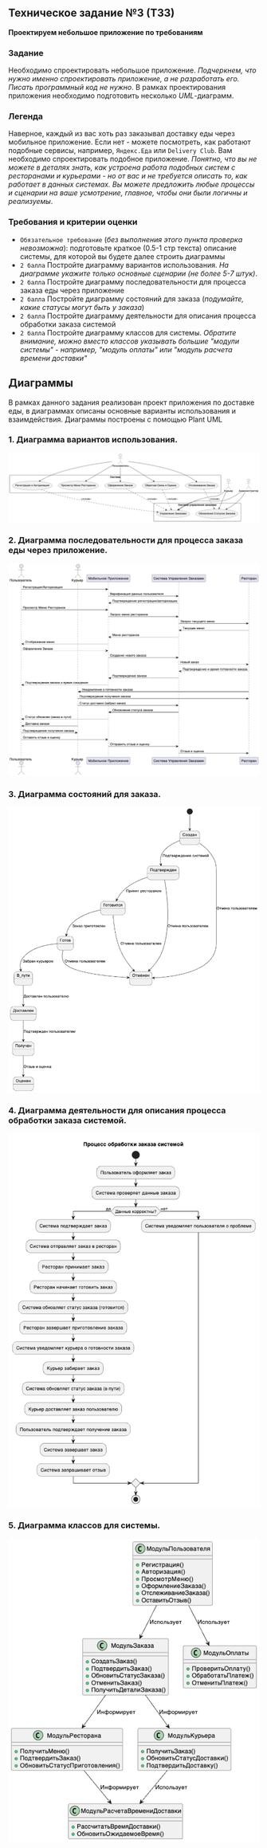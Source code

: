 ## Техническое задание №3 (ТЗ3)

**Проектируем небольшое приложение по требованиям**

### Задание 

Необходимо спроектировать небольшое приложение. *Подчеркнем, что нужно именно спроектировать приложение, а не разработать его. Писать программный код не нужно*.
В рамках проектирования приложения необходимо подготовить несколько *UML*-диаграмм.

### Легенда

Нaверное, каждый из вас хоть раз заказывал доставку еды через мобильное приложение. 
Если нет - можете посмотреть, как работают подобные сервисы, например, `Яндекс.Еда` или `Delivery Club`. 
Вам необходимо спроектировать подобное приложение. 
*Понятно, что вы не можете в деталях знать, как устроена работа подобных систем с ресторанами и курьерами - но от вас и не требуется описать то, как работает в данных системах.*
*Вы можете предложить любые процессы и сценарии на ваше усмотрение, главное, чтобы они были логичны и реализуемы*.

### Требования и критерии оценки

- `Обязательное требование` (*без выполнения этого пункта проверка невозможна*): подготовьте краткое (0.5-1 стр текста) описание системы, для которой вы будете далее строить диаграммы
- `2 балла` Постройте диаграмму вариантов использования. *На диаграмме укажите только основные сценарии (не более 5-7 штук)*. 
- `2 балла` Постройте диаграмму последовательности для процесса заказа еды через приложение 
- `2 балла` Постройте диаграмму состояний для заказа (*подумайте, какие статусы могут быть у заказа*)
- `2 балла` Постройте диаграмму деятельности для описания процесса обработки заказа системой 
- `2 балла` Постройте диаграмму классов для системы. *Обратите внимание, можно вместо классов указывать большие "модули системы" - например, "модуль оплаты" или "модуль расчета времени доставки"*

## Диаграммы
В рамках данного задания реализован проект приложения по доставке еды, в диаграммах описаны основные варианты использования и взаимдействия. Диаграммы построены с помощью Plant UML

### 1. Диаграмма вариантов использования.
![](/pictures/first_diagram.png)

### 2. Диаграмма последовательности для процесса заказа еды через приложение.
![](/pictures/second_diagram.png)

### 3. Диаграмма состояний для заказа.
![](/pictures/third_diagram.png)

### 4. Диаграмма деятельности для описания процесса обработки заказа системой.
![](/pictures/fourth_diagram.png)

### 5. Диаграмма классов для системы.
![](/pictures/fivth_diagram.png)
